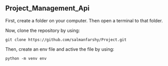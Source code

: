 ## Project_Management_Api

First, create a folder on your computer. Then open a terminal to that folder.

Now, clone the repository by using:
```
git clone https://github.com/salmanfarshy/Project.git
```

Then, create an env file and active the file by using:
```
python -m venv env
```

